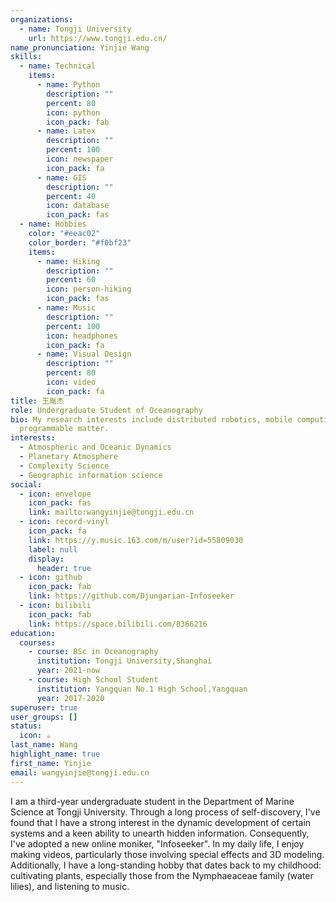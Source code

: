 ```yaml
---
organizations:
  - name: Tongji University
    url: https://www.tongji.edu.cn/
name_pronunciation: Yinjie Wang
skills:
  - name: Technical
    items:
      - name: Python
        description: ""
        percent: 80
        icon: python
        icon_pack: fab
      - name: Latex
        description: ""
        percent: 100
        icon: newspaper
        icon_pack: fa
      - name: GIS
        description: ""
        percent: 40
        icon: database
        icon_pack: fas
  - name: Hobbies
    color: "#eeac02"
    color_border: "#f0bf23"
    items:
      - name: Hiking
        description: ""
        percent: 60
        icon: person-hiking
        icon_pack: fas
      - name: Music
        description: ""
        percent: 100
        icon: headphones
        icon_pack: fa
      - name: Visual Design
        description: ""
        percent: 80
        icon: video
        icon_pack: fa
title: 王胤杰
role: Undergraduate Student of Oceanography
bio: My research interests include distributed robotics, mobile computing and
  programmable matter.
interests:
  - Atmospheric and Oceanic Dynamics
  - Planetary Atmosphere
  - Complexity Science
  - Geographic information science
social:
  - icon: envelope
    icon_pack: fas
    link: mailto:wangyinjie@tongji.edu.cn
  - icon: record-vinyl
    icon_pack: fa
    link: https://y.music.163.com/m/user?id=55809030
    label: null
    display:
      header: true
  - icon: github
    icon_pack: fab
    link: https://github.com/Djungarian-Infoseeker
  - icon: bilibili
    icon_pack: fab
    link: https://space.bilibili.com/8366216
education:
  courses:
    - course: BSc in Oceanography
      institution: Tongji University,Shanghai
      year: 2021-now
    - course: High School Student
      institution: Yangquan No.1 High School,Yangquan
      year: 2017-2020
superuser: true
user_groups: []
status:
  icon: ☕️
last_name: Wang
highlight_name: true
first_name: Yinjie
email: wangyinjie@tongji.edu.cn
---
```

I am a third-year undergraduate student in the Department of Marine Science at Tongji University. Through a long process of self-discovery, I've found that I have a strong interest in the dynamic development of certain systems and a keen ability to unearth hidden information. Consequently, I've adopted a new online moniker, "Infoseeker". In my daily life, I enjoy making videos, particularly those involving special effects and 3D modeling. Additionally, I have a long-standing hobby that dates back to my childhood: cultivating plants, especially those from the Nymphaeaceae family (water lilies), and listening to music.
